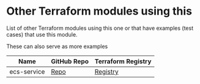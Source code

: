 # Other Terraform modules using this

List of other Terraform modules using this one or that have examples (test cases)
that use this module.

These can also serve as more examples


| Name | GitHub Repo | Terraform Registry |
|-----|-----|-----|
| ecs-service | [Repo](https://github.com/devops-workflow/terraform-aws-ecs-service) | [Registry]() |
